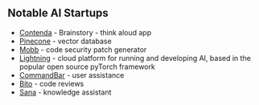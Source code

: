 ## Notable AI Startups
- [Contenda](https://www.contenda.co/) - Brainstory - think aloud app
- [Pinecone](https://www.pinecone.io/) - vector database
- [Mobb](https://mobb.ai/) - code security patch generator
- [Lightning](https://lightning.ai/) - cloud platform for running and developing AI, based in the popular open source pyTorch framework
- [CommandBar](https://www.commandbar.com/#intro-video) - user assistance
- [Bito](https://bito.ai/) - code reviews
- [Sana](https://sanalabs.com/) - knowledge assistant

